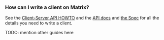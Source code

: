 ### How can I write a client on Matrix?

See the [Client-Server API
HOWTO](http://matrix.org/docs/howtos/client-server.html) and the [API
docs](/docs/api) and [the Spec](/docs/spec) for all the details you need
to write a client.

TODO: mention other guides here